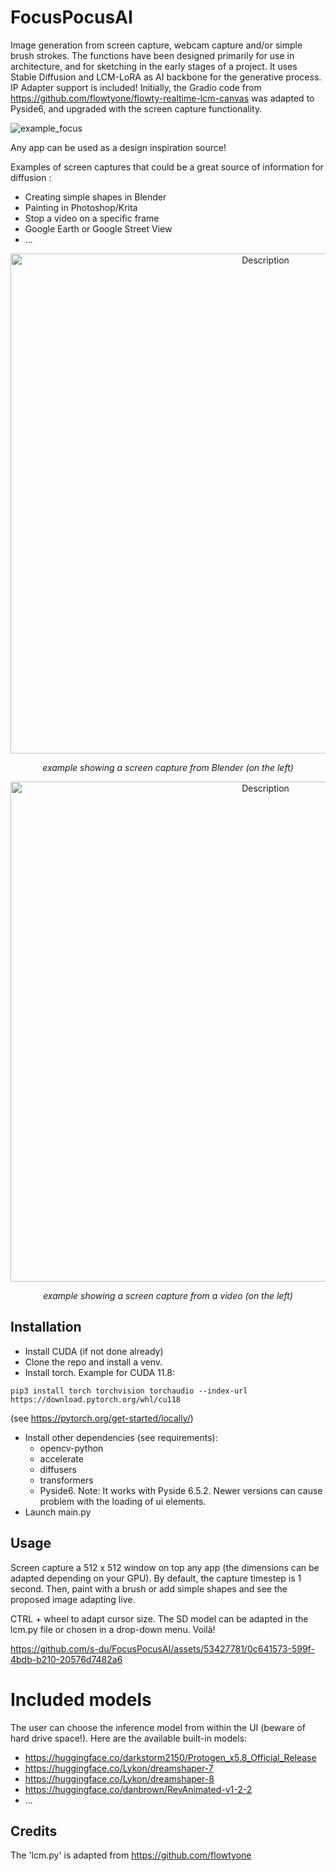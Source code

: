 # FocusPocusAI
Image generation from screen capture, webcam capture and/or simple brush strokes. The functions have been designed primarily for use in architecture, and for sketching in the early stages of a project. It uses Stable Diffusion and LCM-LoRA as AI backbone for the generative process. IP Adapter support is included!
Initially, the Gradio code from <a>https://github.com/flowtyone/flowty-realtime-lcm-canvas</a> was adapted to Pyside6, and upgraded with the screen capture functionality.

![example_focus](https://github.com/s-du/FocusPocusAI/assets/53427781/b23c1329-76ba-4e50-8741-f3b245dca41c)

Any app can be used as a design inspiration source!

Examples of screen captures that could be a great source of information for diffusion :
- Creating simple shapes in Blender
- Painting in Photoshop/Krita
- Stop a video on a specific frame
- Google Earth or Google Street View
- ...

<div style="text-align: center;">
    <img src="anims/paintlcm_lr2.gif" width="800" alt="Description" style="display: block; margin: 0 auto;">
    <p>
    <i style="display: block; margin-top: 5px;">example showing a screen capture from Blender (on the left)</i>
    </p>
</div>

<div style="text-align: center;">
    <img src="anims/paintlcm_lr8.gif" width="800" alt="Description" style="display: block; margin: 0 auto;">
    <p>
    <i style="display: block; margin-top: 5px;">example showing a screen capture from a video (on the left)</i>
    </p>
</div>


## Installation
- Install CUDA (if not done already)
- Clone the repo and install a venv.
- Install torch. Example for CUDA 11.8:
```
pip3 install torch torchvision torchaudio --index-url https://download.pytorch.org/whl/cu118
```
 (see https://pytorch.org/get-started/locally/)
- Install other dependencies (see requirements):
    - opencv-python
    - accelerate
    - diffusers
    - transformers
    - Pyside6. Note: It works with Pyside 6.5.2. Newer versions can cause problem with the loading of ui elements.
- Launch main.py


## Usage
Screen capture a 512 x 512 window on top any app (the dimensions can be adapted depending on your GPU). By default, the capture timestep is 1 second. Then, paint with a brush or add simple shapes and see the proposed image adapting live.

CTRL + wheel to adapt cursor size. The SD model can be adapted in the lcm.py file or chosen in a drop-down menu.
Voilà!

https://github.com/s-du/FocusPocusAI/assets/53427781/0c641573-599f-4bdb-b210-20576d7482a6

# Included models
The user can choose the inference model from within the UI (beware of hard drive space!). Here are the available built-in models:
- https://huggingface.co/darkstorm2150/Protogen_x5.8_Official_Release
- https://huggingface.co/Lykon/dreamshaper-7
- https://huggingface.co/Lykon/dreamshaper-8
- https://huggingface.co/danbrown/RevAnimated-v1-2-2
- ...

## Credits
The 'lcm.py' is adapted from https://github.com/flowtyone


